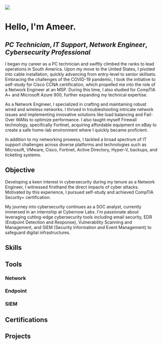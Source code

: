 <a href="https://www.linkedin.com/in/ameer-r-406958205/"><img src="https://img.shields.io/badge/-LinkedIn-0072b1?&style=for-the-badge&logo=linkedin&logoColor=white" /></a>

# Hello, I'm Ameer.
## *PC Technician*, *IT Support*, *Network Engineer*, *Cybersecurity Professional*

I began my career as a PC technician and swiftly climbed the ranks to lead operations in South America. Upon my move to the United States, I pivoted into cable installation, quickly advancing from entry-level to senior skillsets. Embracing the challenges of the COVID-19 pandemic, I took the initiative to self-study for Cisco CCNA certification, which propelled me into the role of a Network Engineer at an MSP. During this time, I also studied for CompTIA A+ and Microsoft Azure 900, further expanding my technical expertise.

As a Network Engineer, I specialized in crafting and maintaining robust wired and wireless networks. I thrived in troubleshooting intricate network issues and implementing innovative solutions like load balancing and Fail-Over WANs to optimize performance. I also taught myself Firewall technology, specifically Fortinet, acquiring affordable equipment on eBay to create a safe home-lab environment where I quickly became proficient.

In addition to my networking prowess, I tackled a broad spectrum of IT support challenges across diverse platforms and technologies such as Microsoft, VMware, Cisco, Fortinet, Active Directory, Hyper-V, backups, and ticketing systems.


## Objective
Developing a keen interest in cybersecurity during my tenure as a Network Engineer, I witnessed firsthand the direct impacts of cyber attacks. Motivated by this experience, I pursued self-study and achieved CompTIA Security+ certification.

My journey into cybersecurity continues as a SOC analyst, currently immersed in an internship at Cybernow Labs. I'm passionate about leveraging cutting-edge cybersecurity tools including email security, EDR (Endpoint Detection and Response), Vulnerability Scanning and Management, and SIEM (Security Information and Event Management) to safeguard digital infrastructures.

## Skills


## Tools

### Network

### Endpoint

### SIEM

## Certifications

## Projects

